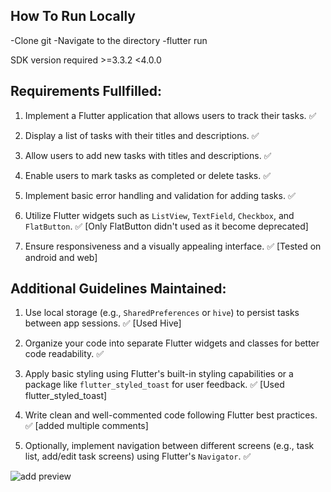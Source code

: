 ## ****How To Run Locally****

-Clone git
-Navigate to the directory
-flutter run

SDK version required >=3.3.2 <4.0.0





## ****Requirements Fullfilled:****

1. Implement a Flutter application that allows users to track their tasks. ✅

2. Display a list of tasks with their titles and descriptions. ✅

3. Allow users to add new tasks with titles and descriptions. ✅

4. Enable users to mark tasks as completed or delete tasks. ✅

5. Implement basic error handling and validation for adding tasks. ✅ 

6. Utilize Flutter widgets such as `ListView`, `TextField`, `Checkbox`, and `FlatButton`. ✅ [Only FlatButton didn't used as it become deprecated]

7. Ensure responsiveness and a visually appealing interface. ✅ [Tested on android and web]





## **Additional Guidelines Maintained:**

1. Use local storage (e.g., `SharedPreferences` or `hive`) to persist tasks between app sessions. ✅ [Used Hive]

2. Organize your code into separate Flutter widgets and classes for better code readability. ✅ 

3. Apply basic styling using Flutter's built-in styling capabilities or a package like `flutter_styled_toast` for user 
feedback. ✅  [Used flutter_styled_toast]

4. Write clean and well-commented code following Flutter best practices. ✅ [added multiple comments]

5. Optionally, implement navigation between different screens (e.g., task list, add/edit task screens) using Flutter's 
`Navigator`.  ✅

![add preview](https://github.com/Bhubonmondal/task-tracker/assets/76626813/2dcdf445-cff7-44f1-8d5c-c3d72373944d)
